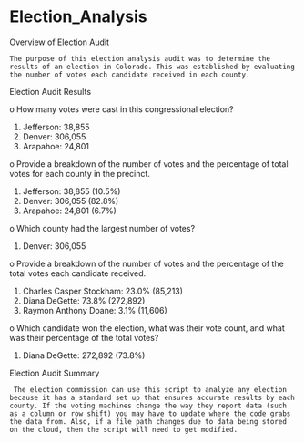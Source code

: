 # Election_Analysis
  
  
Overview of Election Audit

    The purpose of this election analysis audit was to determine the results of an election in Colorado. This was established by evaluating the number of votes each candidate received in each county.


Election Audit Results

o	How many votes were cast in this congressional election?
1.	Jefferson: 38,855
2.	Denver: 306,055
3.	Arapahoe: 24,801

o	Provide a breakdown of the number of votes and the percentage of total votes for each county in the precinct.
1.	Jefferson: 38,855 (10.5%)
2.	Denver: 306,055 (82.8%)
3.	Arapahoe: 24,801 (6.7%)

o	Which county had the largest number of votes?
1.	Denver: 306,055
 
o	Provide a breakdown of the number of votes and the percentage of the total votes each candidate received.
1.	Charles Casper Stockham: 23.0% (85,213)
2.	Diana DeGette: 73.8% (272,892)
3.	Raymon Anthony Doane: 3.1% (11,606)

o	Which candidate won the election, what was their vote count, and what was their percentage of the total votes?
1.	Diana DeGette: 272,892 (73.8%)


Election Audit Summary
     
     The election commission can use this script to analyze any election because it has a standard set up that ensures accurate results by each county. If the voting machines change the way they report data (such as a column or row shift) you may have to update where the code grabs the data from. Also, if a file path changes due to data being stored on the cloud, then the script will need to get modified.
